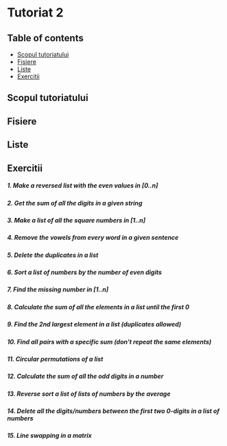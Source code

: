 # Tutoriat 2

## Table of contents

- [Scopul tutoriatului](#scopul-tutoriatului)
- [Fisiere](#fisiere)
- [Liste](#liste)
- [Exercitii](#exercitii)

## Scopul tutoriatului

## Fisiere

## Liste

## Exercitii

##### 1. Make a reversed list with the even values in [0..n]
##### 2. Get the sum of all the digits in a given string
##### 3. Make a list of all the square numbers in [1..n]
##### 4. Remove the vowels from every word in a given sentence
##### 5. Delete the duplicates in a list
##### 6. Sort a list of numbers by the number of even digits
##### 7. Find the missing number in [1..n]
##### 8. Calculate the sum of all the elements in a list until the first 0
##### 9. Find the 2nd largest element in a list (duplicates allowed)
##### 10. Find all pairs with a specific sum (don't repeat the same elements)
##### 11. Circular permutations of a list
##### 12. Calculate the sum of all the odd digits in a number
##### 13. Reverse sort a list of lists of numbers by the average
##### 14. Delete all the digits/numbers between the first two 0-digits in a list of numbers
##### 15. Line swapping in a matrix